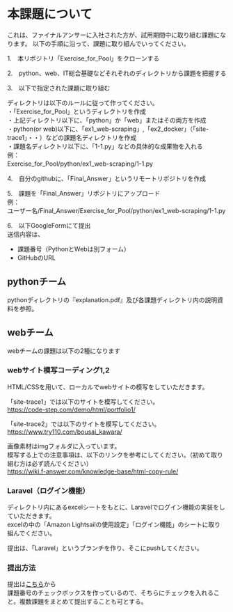 # 本課題について
これは、ファイナルアンサーに入社された方が、試用期間中に取り組む課題になります。
以下の手順に沿って、課題に取り組んでいってください。

1.　本リポジトリ「Exercise_for_Pool」をクローンする

2.　python、web、IT総合基礎などそれぞれのディレクトリから課題を把握する

3.　以下で指定された課題に取り組む

ディレクトリは以下のルールに従って作ってください。<br>
・「Exercise_for_Pool」というディレクトリを作成　　<br>
・上記ディレクトリ以下に、「python」か「web」またはその両方を作成<br>
・python(or web)以下に、「ex1_web-scraping」,「ex2_docker」（「site-trace1」・・）などの課題名ディレクトリを作成<br>
・課題名ディレクトリ以下に、「1-1.py」などの具体的な成果物を入れる<br>
例：　　<br>
Exercise_for_Pool/python/ex1_web-scraping/1-1.py　　

4.　自分のgithubに、「Final_Answer」というリモートリポジトリを作成

5.　課題を「Final_Answer」リポジトリにアップロード<br>
例：　　<br>
ユーザー名/Final_Answer/Exercise_for_Pool/python/ex1_web-scraping/1-1.py　　

6.　以下GoogleFormにて提出<br>
送信内容は、
* 課題番号（PythonとWebは別フォーム）
* GitHubのURL

## pythonチーム
pythonディレクトリの『explanation.pdf』及び各課題ディレクトリ内の説明資料を参照。

## webチーム
webチームの課題は以下の2種になります
### webサイト模写コーディング1,2
HTML/CSSを用いて、ローカルでwebサイトの模写をしていただきます。

「site-trace1」では以下のサイトを模写してください。<br>
https://code-step.com/demo/html/portfolio1/

「site-trace2」では以下のサイトを模写してください。<br>
https://www.try110.com/bousai_kawara/

画像素材はimgフォルダに入っています。<br>
模写する上での注意事項は、以下のリンクを参考にしてください。（初めて取り組む方は必ず読んでください）<br>
https://wiki.f-answer.com/knowledge-base/html-copy-rule/

### Laravel（ログイン機能）
ディレクトリ内にあるexcelシートをもとに、Laravelでログイン機能の実装をしていただきます。<br>
excelの中の「Amazon Lightsailの使用設定」「ログイン機能」のシートに取り組んでください。

提出は、「Laravel」というブランチを作り、そこにpushしてください。

### 提出方法
提出は[こちら](https://docs.google.com/forms/d/e/1FAIpQLScYrEw7wbQI5hLxWTDG5jZJJrd9mTpo9XchFk5TNh9LjoxHfw/viewform?usp=sf_link)から<br>
課題番号のチェックボックスを作っているので、そちらにチェックを入れること。複数課題をまとめて提出することも可とする。 <br>
